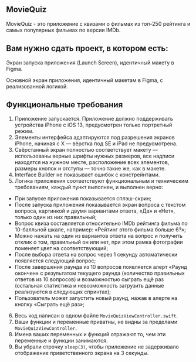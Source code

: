 ## **MovieQuiz**

MovieQuiz - это приложение с квизами о фильмах из топ-250 рейтинга и самых популярных фильмах по версии IMDb.


## **Вам нужно сдать проект, в котором есть:**

Экран запуска приложения (Launch Screen), идентичный макету в Figma.

Основной экран приложения, идентичный макетам в Figma, с реализованной логикой.

## **Функциональные требования**

1. Приложение запускается. Приложение должно поддерживать устройства iPhone с iOS 13, предусмотрен только портретный режим.
2. Элементы интерфейса адаптируются под разрешения экранов iPhone, начиная с X — вёрстка под SE и iPad не предусмотрена.
3. Свёрстанный экран полностью соответствует макету — использованы верные шрифты нужных размеров, все надписи находятся на нужном месте, расположение всех элементов, размеры кнопок и отступы — точно такие же, как в макете.
4. Interface Builder не показывает ошибок с констрейнтами.
5. Логика приложения соответствуют функциональным и техническим требованиям, каждый пункт выполнен, и выполнен верно: 
- При запуске приложения показывается сплэш-скрин;
- После запуска приложения показывается экран вопроса с текстом вопроса, картинкой и двумя вариантами ответа, «Да» и «Нет», только один из них правильный;
- Вопрос квиза составляется относительно IMDb рейтинга фильма по 10-балльной шкале, например: «Рейтинг этого фильма больше 6?»;
- Можно нажать на один из вариантов ответа на вопрос и получить отклик о том, правильный он или нет, при этом рамка фотографии поменяет цвет на соответствующий;
- После выбора ответа на вопрос через 1 секунду автоматически появляется следующий вопрос;
- После завершения раунда из 10 вопросов появляется алерт «Раунд окончен» с результатом текущего раунда (количество правильных ответов из 10 вопросов) и возможностью сыграть ещё раз (остальная статистика и невозможность загрузить данные реализуются в следующих спринтах);
- Пользователь может запустить новый раунд, нажав в алерте на кнопку «Сыграть ещё раз»;
6. Весь код написан в одном файле `MovieQuizViewController.swift`.
7. Ваши функции и переменные приватны, не видны за пределами `MovieQuizViewController`.
8. Имена ваших переменных и функций отражают то, чем эти переменные и функции занимаются.
9. Вы убрали строчку `sleep(3)`, чтобы приложение не задерживало отображение приветственного экрана на 3 секунды.
